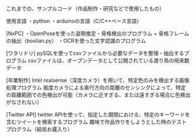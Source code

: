 これまでの、サンプルコード（作品制作・研究などで使用したもの）

使用言語
・python
・arduinoの言語（C/C++ベース言語）

[NxPC]
・OpenPoseを使った姿勢推定・骨格検出のプログラム + 骨格フレームの抽出（boolian.py）
・OCRを使った文字認識のプログラム

[ワタリドリ]
pySQLを使ってcsvファイルから必要なデータを整理・抽出するプログラム
csvファイルは、オープンデータとして公開されている渡り鳥の飛来数データ

[卒業制作]
Intel realsense（深度カメラ）を用いて、特定色のみを検出する画像処理プログラム
振度カメラによる奥行方向の距離のセンシングによって、特定の距離範囲での色検出が可能（カメラに近すぎる、または遠すぎる場合に色検出がなされない）

[Twitter API]
twitter APIを使って、指定した期間における、特定のキーワードを含むツイートを検索するプログラム
趣味で作品作りをしようとした時のテストプログラム（結局お蔵入り）
